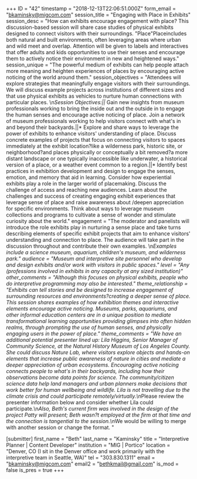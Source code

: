 +++
ID = "42"
timestamp = "2018-12-13T22:06:51.000Z"
form_email = "bkaminsky@migcom.com"
session_title = "Engaging with Place in Exhibits"
session_desc = "How can exhibits encourage engagement with place? This discussion-based session will share case studies of physical exhibits designed to connect visitors with their surroundings. \"Place\"Placeincludes both natural and built environments, often leveraging areas where urban and wild meet and overlap. Attention will be given to labels and interactives that offer adults and kids opportunities to use their senses and encourage them to actively notice their environment in new and heightened ways."
session_unique = "The powerful medium of exhibits can help people attach more meaning and heighten experiences of places by encouraging active noticing of the world around them."
session_objectives = "Attendees will explore strategies that meaningfully engage visitors with their surroundings. We will discuss example projects across institutions of different sizes and that use physical exhibits as vehicles to nurture human connections with particular places. \n*Session Objectives:||* Gain new insights from museum professionals working to bring the inside out and the outside in to engage the human senses and encourage active noticing of place. Join a network of museum professionals working to help visitors connect with what's in and beyond their backyards.||* Explore and share ways to leverage the power of exhibits to enhance visitors' understanding of place. Discuss concrete examples of projects that focus on connecting visitors to spaces immediately at the exhibit location?like a wilderness park, historic site, or neighborhood?and places physically or conceptually a bit removed?a more distant landscape or one typically inaccessible like underwater, a historical version of a place, or a weather event common to a region.||* Identify best practices in exhibition development and design to engage the senses, emotion, and memory that aid in learning. Consider how experiential exhibits play a role in the larger world of placemaking. Discuss the challenge of access and reaching new audiences. Learn about the challenges and success of creating engaging exhibit experiences that leverage sense of place and raise awareness about /deepen appreciation for specific environments. Think about ways to leverage museum collections and programs to cultivate a sense of wonder and stimulate curiosity about the world."
engagement = "The moderator and panelists will introduce the role exhibits play in nurturing a sense place and take turns describing elements of specific exhibit projects that aim to enhance visitors' understanding and connection to place. The audience will take part in the discussion throughout and contribute their own examples. \n*Examples include a science museum, aquarium, children's museum, and wilderness park."
audience = "Museum and interpretive site personnel who develop and design exhibits and/or work with visitors in public spaces."
level = "Any (professions involved in exhibits in any capacity at any sized institution)"
other_comments = "Although this focuses on physical exhibits, people who do interpretive programming may also be interested."
theme_relationship = "Exhibits can tell stories and be designed to increase engagement of surrounding resources and environments?creating a deeper sense of place. This session shares examples of how exhibition themes and interactive elements encourage active noticing. Museums, parks, aquariums, and other informal education centers are in a unique position to mediate transformational learning opportunities providing glimpses into often hidden realms, through prompting the use of human senses, and physically engaging users in the power of place."
theme_comments = "We have an additional potential presenter lined up: Lila Higgins, Senior Manager of Community Science, at the Natural History Museum of Los Angeles County. She could discuss Nature Lab, where visitors explore objects and hands-on elements that increase public awareness of nature in cities and mediate a deeper appreciation of urban ecosystems. Encouraging active noticing connects people to what's in their backyards, including how their observations become data points for science. The community/citizen science data help land managers and urban planners make decisions that work better for human wellbeing and wildlife. Lila is not travelling due to the climate crisis and could participate remotely/virtually.\n*Please review the presenter information below and consider whether Lila could participate.\n*Also, Beth's current firm was involved in the design of the project Patty will present; Beth wasn?t employed at the firm at that time and the connection is tangential to the session.\n*We would be willing to merge with another session or change the format. "

[submitter]
first_name = "Beth"
last_name = "Kaminsky"
title = "Interpretive Planner | Content Developer"
institution = "MIG | Portico"
location = "Denver, CO (I sit in the Denver office and work primarily with the interpretive team in Seattle, WA)"
tel = "303.830.1311"
email = "bkaminsky@migcom.com"
email2 = "bethkmail@gmail.com"
is_mod = false
is_pres = true
+++
